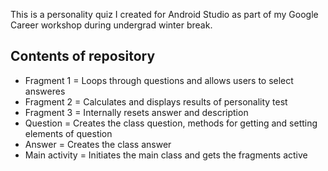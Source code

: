 This is a personality quiz I created for Android Studio as part of my Google Career workshop during undergrad winter break. 

## Contents of repository

- Fragment 1 = Loops through questions and allows users to select answeres
- Fragment 2 = Calculates and displays results of personality test
- Fragment 3 = Internally resets answer and description
- Question = Creates the class question, methods for getting and setting elements of question
- Answer = Creates the class answer
- Main activity  = Initiates the main class and gets the fragments active
